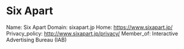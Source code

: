 
# Six Apart

Name: Six Apart
Domain: sixapart.jp
Home: https://www.sixapart.jp/
Privacy_policy: http://www.sixapart.jp/privacy/
Member_of: Interactive Advertising Bureau (IAB)
